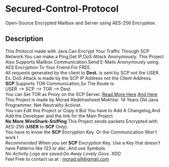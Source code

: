 # Secured-Control-Protocol
Open-Source Encrypted Mailbox and Server using AES-256 Encryption.
<br/>
## Description
This Protocol made with Java.Can Encrypt Your Traffic Through SCP Network.You can make a Ping,Get IP,DoS Attack Anonymously.
This Project Also Supports Mailbox Communication.Send E-Mails Anonymously using AES Encryption To Your Friend.For FREE.
<br/>
All requests generated by the client to **Dest.** is sent by SCP not the USER. Ex.:DoS Attack is made by the SCP IP Address not the
Client Address.
<br/>**SCP** Supports TOR Communication,So The Route is:
<br/>USER --> SCP --> TOR --> Dest.
<br/>You can Set TOR as Proxy on the SCP Server. [Read More Here](http://www.privoxy.org/faq/misc.html#TOR) [And Here](https://2019.www.torproject.org/docs/faq.html.en#TBBSocksPort)
<br/>This Project is made by Morad Abdelrasheed Mokhtar. 14 Years Old Java Programmer. Net-Neutrality Activist.
<br/>You can Edit this Project or Copy it.But You have to Add A Changelog,And Add the Developer and the link for the Main Project.
<br/>**No More WireShark-Sniffing** This Project sends packets Encrypted with AES-256 (**USER** to **SCP** Only).
<br/>You have to know the **SCP** Encryption Key. Or the Communication Won't work !
<br/>*Recommended* When you set **SCP** Encryption Key. Use a Key that doesn't have Patterns like 123 or abc .And use Symbols.
<br/>*No Activity Logs are saved.Go Away Lovely Govs.* XDD
<br/>Feel Free to contact us at : morad.gill@gmail.com
